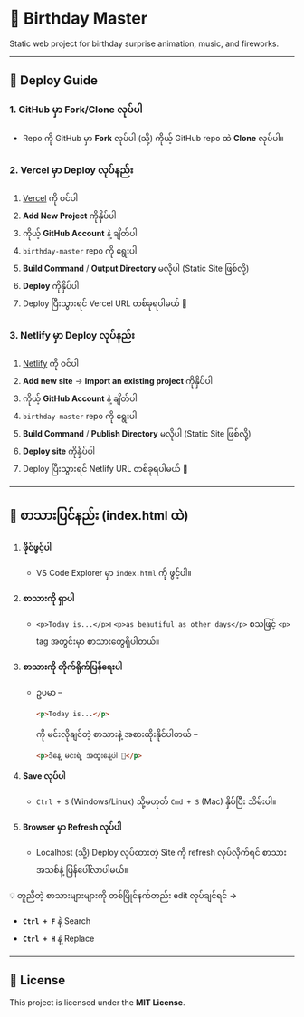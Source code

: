 # 🎉 Birthday Master  

Static web project for birthday surprise animation, music, and fireworks.  

---

## 🚀 Deploy Guide  

### 1. GitHub မှာ Fork/Clone လုပ်ပါ  
- Repo ကို GitHub မှာ **Fork** လုပ်ပါ (သို့) ကိုယ့် GitHub repo ထဲ **Clone** လုပ်ပါ။  

### 2. Vercel မှာ Deploy လုပ်နည်း  
1. [Vercel](https://vercel.com/) ကို ဝင်ပါ  
2. **Add New Project** ကိုနှိပ်ပါ  
3. ကိုယ့် **GitHub Account** နဲ့ ချိတ်ပါ  
4. `birthday-master` repo ကို ရွေးပါ  
5. **Build Command** / **Output Directory** မလိုပါ (Static Site ဖြစ်လို့)  
6. **Deploy** ကိုနှိပ်ပါ  
7. Deploy ပြီးသွားရင် Vercel URL တစ်ခုရပါမယ် 🎉  

### 3. Netlify မှာ Deploy လုပ်နည်း  
1. [Netlify](https://netlify.com/) ကို ဝင်ပါ  
2. **Add new site** → **Import an existing project** ကိုနှိပ်ပါ  
3. ကိုယ့် **GitHub Account** နဲ့ ချိတ်ပါ  
4. `birthday-master` repo ကို ရွေးပါ  
5. **Build Command** / **Publish Directory** မလိုပါ (Static Site ဖြစ်လို့)  
6. **Deploy site** ကိုနှိပ်ပါ  
7. Deploy ပြီးသွားရင် Netlify URL တစ်ခုရပါမယ် 🎊  

---

## 📝 စာသားပြင်နည်း (index.html ထဲ)

1. **ဖိုင်ဖွင့်ပါ**  
   - VS Code Explorer မှာ `index.html` ကို ဖွင့်ပါ။  

2. **စာသားကို ရှာပါ**  
   - `<p>Today is...</p>`၊ `<p>as beautiful as other days</p>` စသဖြင့် `<p>` tag အတွင်းမှာ စာသားတွေရှိပါတယ်။  

3. **စာသားကို တိုက်ရိုက်ပြန်ရေးပါ**  
   - ဥပမာ –  
     ```html
     <p>Today is...</p>
     ```
     ကို မင်းလိုချင်တဲ့ စာသားနဲ့ အစားထိုးနိုင်ပါတယ် –  
     ```html
     <p>ဒီနေ့ မင်းရဲ့ အထူးနေ့ပါ 🎂</p>
     ```

4. **Save လုပ်ပါ**  
   - `Ctrl + S` (Windows/Linux) သို့မဟုတ် `Cmd + S` (Mac) နှိပ်ပြီး သိမ်းပါ။  

5. **Browser မှာ Refresh လုပ်ပါ**  
   - Localhost (သို့) Deploy လုပ်ထားတဲ့ Site ကို refresh လုပ်လိုက်ရင် စာသားအသစ်နဲ့ ပြန်ပေါ်လာပါမယ်။  

💡 တူညီတဲ့ စာသားများများကို တစ်ပြိုင်နက်တည်း edit လုပ်ချင်ရင် →  
- **`Ctrl + F`** နဲ့ Search  
- **`Ctrl + H`** နဲ့ Replace  

---

## 📄 License  

This project is licensed under the **MIT License**.  
